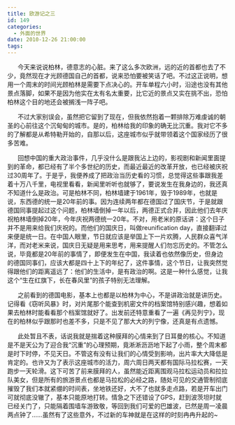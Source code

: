 ```yaml
---
title: 欧游记之三
id: 149
categories:
  - 外面的世界
date: 2010-12-26 21:00:00
tags:
---
```


&nbsp;&nbsp;&nbsp;&nbsp;&nbsp; 今天来说说柏林，德意志的心脏。来了这么多次欧洲，远的近的首都也去了不少，竟然现在才光顾德国自己的首都，说来恐怕要被笑话了吧。不过这正说明，想用一个周末的时间光顾柏林是需要下点决心的。开车单程六小时，沿途也没有其他景点落脚，如果不是因为他实在太有名太重要，比它近的景点又实在挑不出，恐怕柏林这个目的地还会被搁浅一阵子吧。

&nbsp;&nbsp;&nbsp;&nbsp;&nbsp; 不过大家别误会，虽然把它留到了现在，但我依然抱着一颗排除万难虔诚的朝圣的心前往这个沉甸甸的城市。是的，柏林给我的印象的确无比沉重。我对它不多的了解都是从希特勒开始的，自那以后，这座城市似乎就带领着这个国家经历了很多苦难。

&nbsp;&nbsp;&nbsp;&nbsp;&nbsp; 回想中国的重大政治事件，几乎没什么是跟我沾上边的，影视剧和新闻里面提到的革命，都已经有了半个多世纪的历史，而最近最近的改革开放，也已经被庆祝过30周年了。于是乎，我便养成了把政治当历史看的习惯，总觉得这些事跟我差着十万八千里，电视里看看，新闻里听听也就够了，要说发生在我身边的，我还真不知道什么是政治。可是柏林不同，柏林墙建于1961年，毁于1989年，也就是说，东西德的统一是20年前的事。因为连续两年都在德国过了国庆节，于是就跟德国同事提起过这个问题，柏林墙倒掉一年以后，两德正式合并，因此他们去年庆祝柏林墙倒掉20年，今年庆祝两德统一20年。不对，用老米的原话讲：这个日子并不是用来给我们庆祝的。而他们的国庆日，叫做reunification day，直接翻译过来便是统一日。在中国人眼里，节日就应该是举国上下一片欢腾，人民群众喜气洋洋，而对老米来说，国庆日无疑是用来思考，用来提醒人们勿忘历史的。不管怎么说，毕竟都是20年前的事情了，即便发生在中国，我读着也依然像历史，但身边的德国同事们，应该大都是四十上下的年纪了，这件事情，这个节日，让我突然觉得跟他们的距离遥远了：他们的生活中，是有政治的啊。这是一种什么感觉，让我这个&ldquo;生在红旗下，长在春风里&rdquo;的孩子特别无法理解。

&nbsp;&nbsp;&nbsp;&nbsp;&nbsp; 之前看到的德国电影，基本上也都是以柏林为中心，不是讲政治就是讲历史。记得看《窃听风暴》时，对片尾那个能查到机密文件的档案馆特别感兴趣，想着如果去柏林时能看看那个档案馆就好了。出发前还特意重看了一遍《再见列宁》，现在的柏林似乎跟那时也差不多，只是不见了那大大的列宁像，还真是有点遗憾。

&nbsp;&nbsp;&nbsp;&nbsp;&nbsp; 此处暂且不表，话说我就是揣着这种膜拜的心情来到了日耳曼的核心。不知道是不是天公为了迎合我&ldquo;沉重&rdquo;的心理预期，竟淅淅沥沥地下起了小雨，整个周末都是时下时停，不见天日。不管这有没有让我们的心情受到影响，出片率大大降低是肯定的。也许又为了表示这座城市的活力，周六周日两天都有国际马拉松赛，一天跑步一天轮滑。这下可苦了前来膜拜的人，虽然能近距离围观马拉松运动员和拉拉队美女，但是所有的旅游景点也都是马拉松的必经之路，随处可见的交通管制彻底摧毁了我们本就紧绷的时间表，坐地铁还好，大不了也就多走点路，若是开车出门可就彻底没辙了，基本只能原地打转。情急之下还错设了GPS，赶到波茨坦时就已经关门了，只能隔着围墙车游致敬，等回到我们可爱的巴雄波，已然是周一凌晨两点钟了&hellip;&hellip;虽然有了这些意外，不过新的车神就是在这样的时刻冉冉升起的~
